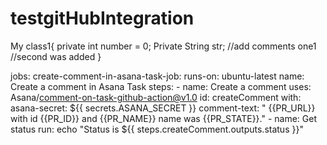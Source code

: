 # testgitHubIntegration

My class1{
private int number = 0;
Private String str;
//add comments one1
//second was added
}

jobs:
  create-comment-in-asana-task-job:
    runs-on: ubuntu-latest
    name: Create a comment in Asana Task
    steps:
      - name: Create a comment
        uses: Asana/comment-on-task-github-action@v1.0
        id: createComment
        with:
          asana-secret: ${{ secrets.ASANA_SECRET }}
          comment-text: " {{PR_URL}} with id {{PR_ID}} and {{PR_NAME}} name was {{PR_STATE}}."
      - name: Get status
        run: echo "Status is ${{ steps.createComment.outputs.status }}"
